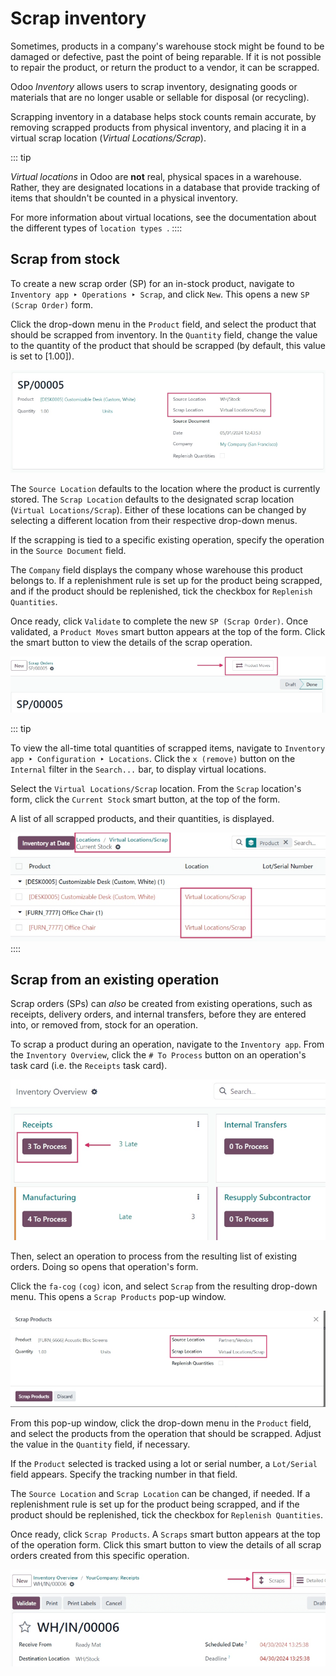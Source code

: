 # Scrap inventory

Sometimes, products in a company\'s warehouse stock might be found to be
damaged or defective, past the point of being reparable. If it is not
possible to repair the product, or return the product to a vendor, it
can be scrapped.

Odoo *Inventory* allows users to scrap inventory, designating goods or
materials that are no longer usable or sellable for disposal (or
recycling).

Scrapping inventory in a database helps stock counts remain accurate, by
removing scrapped products from physical inventory, and placing it in a
virtual scrap location (*Virtual Locations/Scrap*).

::: tip

*Virtual locations* in Odoo are **not** real, physical spaces in a
warehouse. Rather, they are designated locations in a database that
provide tracking of items that shouldn\'t be counted in a physical
inventory.

For more information about virtual locations, see the documentation
about the different types of
`location types `.
::::

## Scrap from stock

To create a new scrap order (SP) for an in-stock product, navigate to
`Inventory app
‣ Operations ‣ Scrap`, and
click `New`. This opens a new
`SP (Scrap Order)` form.

Click the drop-down menu in the `Product` field, and select the product that should be scrapped
from inventory. In the `Quantity`
field, change the value to the quantity of the product that should be
scrapped (by default, this value is set to [1.00]).

![Filled out new scrap order form with product details.](scrap_inventory/scrap-inventory-new-scrap-order.png)

The `Source Location` defaults to the
location where the product is currently stored. The
`Scrap Location` defaults to the
designated scrap location (`Virtual
Locations/Scrap`). Either of these
locations can be changed by selecting a different location from their
respective drop-down menus.

If the scrapping is tied to a specific existing operation, specify the
operation in the `Source Document`
field.

The `Company` field displays the
company whose warehouse this product belongs to. If a replenishment rule
is set up for the product being scrapped, and if the product should be
replenished, tick the checkbox for
`Replenish Quantities`.

Once ready, click `Validate` to
complete the new `SP (Scrap Order)`. Once
validated, a `Product Moves` smart
button appears at the top of the form. Click the smart button to view
the details of the scrap operation.

![Product Moves smart button on new scrap order form.](scrap_inventory/scrap-inventory-product-moves-button.png)

::: tip

To view the all-time total quantities of scrapped items, navigate to
`Inventory
app ‣ Configuration ‣ Locations`. Click the `x (remove)` button on the `Internal` filter in the `Search...` bar, to display virtual locations.

Select the `Virtual Locations/Scrap`
location. From the `Scrap`
location\'s form, click the `Current Stock` smart button, at the top of the form.

A list of all scrapped products, and their quantities, is displayed.

![Current Stock list of all scrapped products in virtual scrap location.](scrap_inventory/scrap-inventory-current-stock.png)
::::

## Scrap from an existing operation

Scrap orders (SPs) can *also* be created from existing operations, such
as receipts, delivery orders, and internal transfers, before they are
entered into, or removed from, stock for an operation.

To scrap a product during an operation, navigate to the
`Inventory app`. From the
`Inventory Overview`, click the
`# To Process` button on an
operation\'s task card (i.e. the `Receipts` task card).

![\# To Process button on Receipts task card on Inventory Overview page.](scrap_inventory/scrap-inventory-receipts-task-card.png)

Then, select an operation to process from the resulting list of existing
orders. Doing so opens that operation\'s form.

Click the `fa-cog`
`(cog)` icon, and select
`Scrap` from the resulting drop-down
menu. This opens a `Scrap Products`
pop-up window.

![Scrap Products pop-up window on operation form.](scrap_inventory/scrap-inventory-popup-window.png)

From this pop-up window, click the drop-down menu in the
`Product` field, and select the
products from the operation that should be scrapped. Adjust the value in
the `Quantity` field, if necessary.

If the `Product` selected is tracked
using a lot or serial number, a `Lot/Serial` field appears. Specify the tracking number in that
field.

The `Source Location` and
`Scrap Location` can be changed, if
needed. If a replenishment rule is set up for the product being
scrapped, and if the product should be replenished, tick the checkbox
for `Replenish Quantities`.

Once ready, click `Scrap Products`. A
`Scraps` smart button appears at the
top of the operation form. Click this smart button to view the details
of all scrap orders created from this specific operation.

![Scraps smart button showing all scrap orders from operation.](scrap_inventory/scrap-inventory-scraps-smart-button.png)
